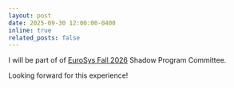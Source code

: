 ```yaml
---
layout: post
date: 2025-09-30 12:00:00-0400
inline: true
related_posts: false
---
```


I will be part of of [EuroSys Fall 2026](https://2026.eurosys.org/shadow-program-committee.html) Shadow Program Committee.

Looking forward for this experience!
